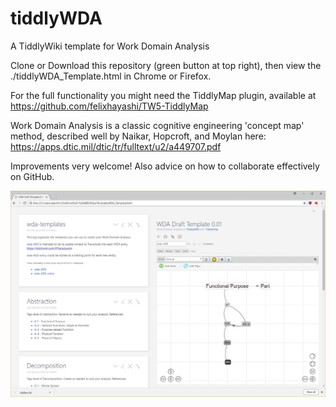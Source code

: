 # tiddlyWDA
A TiddlyWiki template for Work Domain Analysis

Clone or Download this repository (green button at top right), then view the ./tiddlyWDA_Template.html in Chrome or Firefox.

For the full functionality you might need the TiddlyMap plugin, available at
https://github.com/felixhayashi/TW5-TiddlyMap

Work Domain Analysis is a classic cognitive engineering 'concept map' method, described well by Naikar, Hopcroft, and Moylan here: 
https://apps.dtic.mil/dtic/tr/fulltext/u2/a449707.pdf

Improvements very welcome!  Also advice on how to collaborate effectively on GitHub.

<img src="./tiddlyWDA.JPG">
